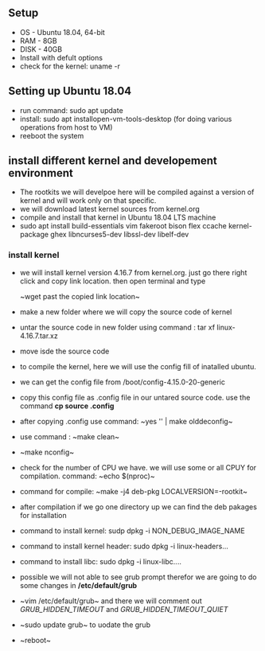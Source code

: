 ## Setup
- OS - Ubuntu 18.04, 64-bit
- RAM - 8GB
- DISK - 40GB
- Install with defult options
- check for the kernel: uname -r

## Setting up Ubuntu 18.04
- run command: sudo apt update
- install: sudo apt installopen-vm-tools-desktop (for doing various operations from host to VM)
- reeboot the system

## install different kernel and developement environment
- The rootkits we will develpoe here will be compiled against a version of kernel and will work only on that specific.
- we will download latest kernel sources from kernel.org
- compile and install that kernel in Ubuntu 18.04 LTS machine
- sudo apt install build-essentials vim fakeroot bison flex ccache kernel-package ghex libncurses5-dev libssl-dev libelf-dev

### install kernel
- we will install kernel version 4.16.7 from kernel.org. just go there right click and copy link location. then open terminal and type

    ~wget past the copied link location~

- make a new folder where we will copy the source code of kernel
- untar the source code in new folder using command : tar xf linux-4.16.7.tar.xz
- move isde the source code
- to compile the kernel, here we will use the config fill of inatalled ubuntu.
- we can get the config file from /boot/config-4.15.0-20-generic
- copy this config file as .config file in our untared source code. use the command **cp source .config**
- after copying .config use command:  ~yes '' | make olddeconfig~
- use command : ~make clean~
- ~make nconfig~
- check for the number of CPU we have. we will use some or all CPUY for compilation. command: ~echo $(nproc)~
- command for compile: ~make -j4 deb-pkg LOCALVERSION=-rootkit~
- after compilation if we go one directory up we can find the deb pakages for installation
- command to install kernel:  sudp dpkg -i  NON_DEBUG_IMAGE_NAME
- command to install kernel header: sudo dpkg -i linux-headers...
- command to install libc:  sudo dpkg -i linux-libc....
- possible we will not able to see grub prompt therefor we are going to do some changes in **/etc/default/grub**
- ~vim /etc/default/grub~ and there we will comment out  *GRUB_HIDDEN_TIMEOUT* and *GRUB_HIDDEN_TIMEOUT_QUIET*
- ~sudo update grub~  to uodate the grub
- ~reboot~
    
